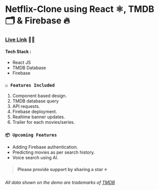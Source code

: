 # Netflix-Clone using React ⚛️, TMDB 🗂️  & Firebase 🔥

### [Live Link](https://netflix-clone-e85d3.web.app/) 🚀🚀

#### Tech Stack :
- React JS
- TMDB Database
- Firebase

### `☑️ Features Included`

1. Component based design.
2. TMDB database query
3. API requests.
5. Firebase deployment.
6. Realtime banner updates.
7. Trailer for each movies/series.

### `📦 Upcoming Features`
- Adding Firebase authentication.
- Predicting movies as per search history.
- Voice search using AI.

 > #### Please provide support by sharing a star ⭐

###### All data shown on the demo are trademarks of [TMDB](https://www.themoviedb.org/)

